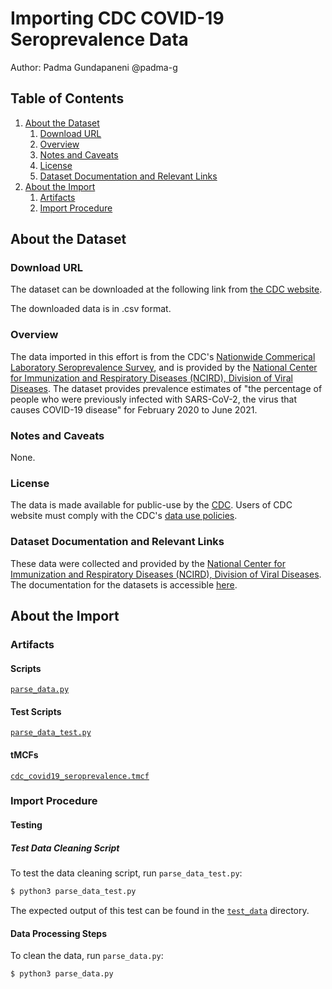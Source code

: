 # Importing CDC COVID-19 Seroprevalence Data

Author: Padma Gundapaneni @padma-g

## Table of Contents
1. [About the Dataset](#about-the-dataset)
    1. [Download URL](#download-url)
    2. [Overview](#overview)
    3. [Notes and Caveats](#notes-and-caveats)
    4. [License](#license)
    5. [Dataset Documentation and Relevant Links](#dataset-documentation-and-relevant-links)
2. [About the Import](#about-the-import)
    1. [Artifacts](#artifacts)
    2. [Import Procedure](#import-procedure)

## About the Dataset

### Download URL
The dataset can be downloaded at the following link from [the CDC website](https://data.cdc.gov/Laboratory-Surveillance/Nationwide-Commercial-Laboratory-Seroprevalence-Su/d2tw-32xv).

The downloaded data is in .csv format.

### Overview
The data imported in this effort is from the CDC's [Nationwide Commerical Laboratory Seroprevalence Survey](https://www.cdc.gov/coronavirus/2019-ncov/cases-updates/commercial-lab-surveys.html), and is provided by
the [National Center for Immunization and Respiratory Diseases (NCIRD), Division of Viral Diseases](https://www.cdc.gov/ncird/index.html). The dataset provides prevalence estimates of "the percentage of people who were previously infected with SARS-CoV-2, the virus that causes COVID-19 disease" for February 2020 to June 2021.

### Notes and Caveats

None.

### License
The data is made available for public-use by the [CDC](https://www.cdc.gov/coronavirus/2019-ncov/cases-updates/index.html). Users of CDC website must comply with the CDC's [data use policies](https://www.cdc.gov/other/agencymaterials.html).

### Dataset Documentation and Relevant Links
These data were collected and provided by the [National Center for Immunization and Respiratory Diseases (NCIRD), Division of Viral Diseases](https://www.cdc.gov/ncird/index.html). The documentation for the datasets is accessible [here](https://www.cdc.gov/coronavirus/2019-ncov/cases-updates/commercial-lab-surveys.html).

## About the Import

### Artifacts

#### Scripts
[`parse_data.py`](https://github.com/datacommonsorg/data/blob/master/scripts/us_cdc/covid19_seroprevalence/parse_data.py)

#### Test Scripts
[`parse_data_test.py`](https://github.com/datacommonsorg/data/blob/master/scripts/us_cdc/covid19_seroprevalence/parse_data_test.py)

#### tMCFs
[`cdc_covid19_seroprevalence.tmcf`](https://github.com/datacommonsorg/data/blob/master/scripts/us_cdc/covid19_seroprevalence/cdc_covid19_seroprevalence.tmcf)

### Import Procedure

#### Testing

##### Test Data Cleaning Script

To test the data cleaning script, run `parse_data_test.py`:

```bash
$ python3 parse_data_test.py
```

The expected output of this test can be found in the [`test_data`](https://github.com/datacommonsorg/data/blob/master/scripts/us_cdc/covid19_seroprevalence/test_data/) directory.

#### Data Processing Steps

To clean the data, run `parse_data.py`:

```bash
$ python3 parse_data.py
```
